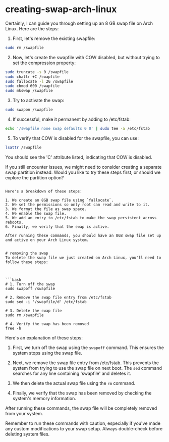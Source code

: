 # creating-swap-arch-linux
Certainly, I can guide you through setting up an 8 GB swap file on Arch Linux. Here are the steps:

1. First, let's remove the existing swapfile:

```bash
sudo rm /swapfile
```

2. Now, let's create the swapfile with COW disabled, but without trying to set the compression property:

```bash
sudo truncate -s 0 /swapfile
sudo chattr +C /swapfile
sudo fallocate -l 2G /swapfile
sudo chmod 600 /swapfile
sudo mkswap /swapfile
```

3. Try to activate the swap:

```bash
sudo swapon /swapfile
```

4. If successful, make it permanent by adding to /etc/fstab:

```bash
echo '/swapfile none swap defaults 0 0' | sudo tee -a /etc/fstab
```

5. To verify that COW is disabled for the swapfile, you can use:

```bash
lsattr /swapfile
```

You should see the 'C' attribute listed, indicating that COW is disabled.

If you still encounter issues, we might need to consider creating a separate swap partition instead. Would you like to try these steps first, or should we explore the partition option?
```

Here's a breakdown of these steps:

1. We create an 8GB swap file using `fallocate`.
2. We set the permissions so only root can read and write to it.
3. We format the file as swap space.
4. We enable the swap file.
5. We add an entry to /etc/fstab to make the swap persistent across reboots.
6. Finally, we verify that the swap is active.

After running these commands, you should have an 8GB swap file set up and active on your Arch Linux system.


# removing the swap 
To delete the swap file we just created on Arch Linux, you'll need to follow these steps:



```bash
# 1. Turn off the swap
sudo swapoff /swapfile

# 2. Remove the swap file entry from /etc/fstab
sudo sed -i '/swapfile/d' /etc/fstab

# 3. Delete the swap file
sudo rm /swapfile

# 4. Verify the swap has been removed
free -h

```

Here's an explanation of these steps:

1. First, we turn off the swap using the `swapoff` command. This ensures the system stops using the swap file.

2. Next, we remove the swap file entry from /etc/fstab. This prevents the system from trying to use the swap file on next boot. The `sed` command searches for any line containing 'swapfile' and deletes it.

3. We then delete the actual swap file using the `rm` command.

4. Finally, we verify that the swap has been removed by checking the system's memory information.

After running these commands, the swap file will be completely removed from your system.

Remember to run these commands with caution, especially if you've made any custom modifications to your swap setup. Always double-check before deleting system files.
